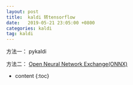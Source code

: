 ```yaml
---
layout: post
title:  kaldi 转tensorflow
date:   2019-05-21 23:05:00 +0800
categories: kaldi
tag: kaldi
---
```


方法一：
pykaldi

方法二：
[Open Neural Network Exchange(ONNX)](https://www.jianshu.com/p/65cfb475584a)


* content
{:toc}

